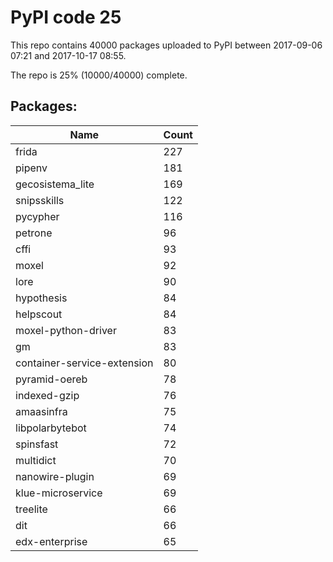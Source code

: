 # PyPI code 25

This repo contains 40000 packages uploaded to PyPI between 
2017-09-06 07:21 and 2017-10-17 08:55.

The repo is 25% (10000/40000) complete.

## Packages:

| Name  | Count |
| ----- | ----- |
| frida | 227 |
| pipenv | 181 |
| gecosistema_lite | 169 |
| snipsskills | 122 |
| pycypher | 116 |
| petrone | 96 |
| cffi | 93 |
| moxel | 92 |
| lore | 90 |
| hypothesis | 84 |
| helpscout | 84 |
| moxel-python-driver | 83 |
| gm | 83 |
| container-service-extension | 80 |
| pyramid-oereb | 78 |
| indexed-gzip | 76 |
| amaasinfra | 75 |
| libpolarbytebot | 74 |
| spinsfast | 72 |
| multidict | 70 |
| nanowire-plugin | 69 |
| klue-microservice | 69 |
| treelite | 66 |
| dit | 66 |
| edx-enterprise | 65 |


